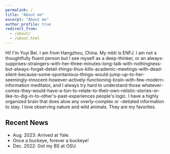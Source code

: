 ```yaml
---
permalink: /
title: "About me"
excerpt: "About me"
author_profile: true
redirect_from: 
  - /about/
  - /about.html
---
```


Hi! I'm Yuyi Bei. I am from Hangzhou, China. My mbti is ENFJ. I am not a thoughtfully fluent person but I see myself as a deep-thinker, or an always-supprises-straingers-with-her-three-minutes-long-talk-with-nothingness-but-always-forget-detail-things-thus-kills-academic-meetings-with-dead-silent-because-some-spontanious-things-would-jump-up-to-her-seemingly-innocent-however-actively-functioning-brain-with-few-modern-information meditator, and I always try hard to understand those whatever-comes-they-would-have-a-ton-to-relate-to-their-own-relistic-stories-or-like-to-dig-in-to-other's-past-experiences people's logic. I have a highly organized brain that does alow any overly-complex or -detialed information to stay. I love observing nature and wild animals. They are my favorites.

Recent News
------
* Aug. 2023: Arrived at Yale. 
* Once a buckeye, forever a buckeye!
* Dec. 2022: Got my BS at OSU. 

